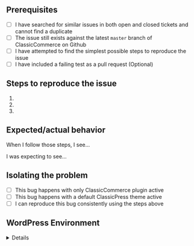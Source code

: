 <!-- This form is for reporting bugs and issues specific to the ClassicCommerce plugin. -->

<!-- Usage questions and feature request can also be directed to the issues page -->

<!-- If you are a developer who needs a new filter/hook raise a PR instead :) -->

<!-- Please be as descriptive as possible; issues lacking the below details, or for any other reason than to report a bug, may be closed without action. -->

## Prerequisites

<!-- MARK COMPLETED ITEMS WITH AN [x] -->

- [ ] I have searched for similar issues in both open and closed tickets and cannot find a duplicate
- [ ] The issue still exists against the latest `master` branch of ClassicCommerce on Github
- [ ] I have attempted to find the simplest possible steps to reproduce the issue
- [ ] I have included a failing test as a pull request (Optional)

## Steps to reproduce the issue

<!-- We need to be able to reproduce the bug in order to fix it so please be descriptive! -->

1.
2.
3.

## Expected/actual behavior

When I follow those steps, I see...

I was expecting to see...

## Isolating the problem

<!-- MARK COMPLETED ITEMS WITH AN [x] -->

- [ ] This bug happens with only ClassicCommerce plugin active
- [ ] This bug happens with a default ClassicPress theme active
- [ ] I can reproduce this bug consistently using the steps above

## WordPress Environment

<details>
```
Copy and paste the system status report from **ClassicCommerce > System Status** in ClassicPress admin here.
```
</details>
